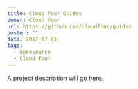 ```yaml
---
title: Cloud Four Guides
owner: Cloud Four
url: https://github.com/cloudfour/guides
poster: ""
date: 2017-07-01
tags:
  - openSource
  - Cloud Four
---
```


A project description will go here.
